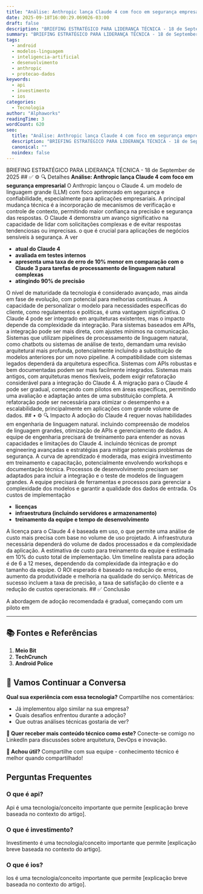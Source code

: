 ```yaml
---
title: "Análise: Anthropic lança Claude 4 com foco em segurança empresarial"
date: 2025-09-18T16:00:29.069026-03:00
draft: false
description: "BRIEFING ESTRATÉGICO PARA LIDERANÇA TÉCNICA - 18 de September de 2025  ✅ ⚙️ 🔍 Detalhes **Análise: Anthropic lança Claude 4 com foco em segurança empresarial*..."
summary: "BRIEFING ESTRATÉGICO PARA LIDERANÇA TÉCNICA - 18 de September de 2025  ✅ ⚙️ 🔍 Detalhes **Análise: Anthropic lança Claude 4 com foco em segurança empresarial*..."
tags:
  - android
  - modelos-linguagem
  - inteligencia-artificial
  - desenvolvimento
  - anthropic
  - protecao-dados
keywords:
  - api
  - investimento
  - ios
categories:
  - Tecnologia
author: "Alphaworks"
readingTime: 3
wordCount: 620
seo:
  title: "Análise: Anthropic lança Claude 4 com foco em segurança empresarial"
  description: "BRIEFING ESTRATÉGICO PARA LIDERANÇA TÉCNICA - 18 de September de 2025  ✅ ⚙️ 🔍 Detalhes **Análise: Anthropic lança Claude 4 com foco em segurança empresarial*..."
  canonical: ""
  noindex: false
---
```


BRIEFING ESTRATÉGICO PARA LIDERANÇA TÉCNICA - 18 de September de 2025 ## ✅ ⚙️ 🔍 Detalhes **Análise: Anthropic lança Claude 4 com foco em segurança empresarial** O Anthropic lançou o Claude 4. um modelo de linguagem grande (LLM) com foco aprimorado em segurança e confiabilidade, especialmente para aplicações empresariais. A principal mudança técnica é a incorporação de mecanismos de verificação e controle de contexto, permitindo maior confiança na precisão e segurança das respostas. O Claude 4 demonstra um avanço significativo na capacidade de lidar com solicitações complexas e de evitar respostas tendenciosas ou imprecisas. o que é crucial para aplicações de negócios sensíveis à segurança. A ver

- **atual do Claude 4**
- **avaliada em testes internos**
- **apresenta uma taxa de erro de 10% menor em comparação com o Claude 3 para tarefas de processamento de linguagem natural complexas**
- **atingindo 90% de precisão**

 O nível de maturidade da tecnologia é considerado avançado, mas ainda em fase de evolução, com potencial para melhorias contínuas. A capacidade de personalizar o modelo para necessidades específicas do cliente, como regulamentos e políticas, é uma vantagem significativa. O Claude 4 pode ser integrado em arquiteturas existentes, mas o impacto depende da complexidade da integração. Para sistemas baseados em APIs, a integração pode ser mais direta, com ajustes mínimos na comunicação. Sistemas que utilizam pipelines de processamento de linguagem natural, como chatbots ou sistemas de análise de texto, demandam uma revisão arquitetural mais profunda, potencialmente incluindo a substituição de modelos anteriores por um novo pipeline. A compatibilidade com sistemas legados dependerá da arquitetura específica. Sistemas com APIs robustas e bem documentadas podem ser mais facilmente integrados. Sistemas mais antigos, com arquiteturas menos flexíveis, podem exigir refatoração considerável para a integração do Claude 4. A migração para o Claude 4 pode ser gradual, começando com pilotos em áreas específicas, permitindo uma avaliação e adaptação antes de uma substituição completa. A refatoração pode ser necessária para otimizar o desempenho e a escalabilidade, principalmente em aplicações com grande volume de dados. ## • ⚙️ 🔍 Impacto A adoção do Claude 4 requer novas habilidades em engenharia de linguagem natural. incluindo compreensão de modelos de linguagem grandes, otimização de APIs e gerenciamento de dados. A equipe de engenharia precisará de treinamento para entender as novas capacidades e limitações do Claude 4. incluindo técnicas de prompt engineering avançadas e estratégias para mitigar potenciais problemas de segurança. A curva de aprendizado é moderada, mas exigirá investimento em treinamento e capacitação, potencialmente envolvendo workshops e documentação técnica. Processos de desenvolvimento precisam ser adaptados para incluir a integração e o teste de modelos de linguagem grandes. A equipe precisará de ferramentas e processos para gerenciar a complexidade dos modelos e garantir a qualidade dos dados de entrada. Os custos de implementação 

- **licenças**
- **infraestrutura (incluindo servidores e armazenamento)**
- **treinamento da equipe e tempo de desenvolvimento**

 A licença para o Claude 4 é baseada em uso, o que permite uma análise de custo mais precisa com base no volume de uso projetado. A infraestrutura necessária dependerá do volume de dados processados e da complexidade da aplicação. A estimativa de custo para treinamento da equipe é estimada em 10% do custo total de implementação. Um timeline realista para adoção é de 6 a 12 meses, dependendo da complexidade da integração e do tamanho da equipe. O ROI esperado é baseado na redução de erros, aumento da produtividade e melhoria na qualidade do serviço. Métricas de sucesso incluem a taxa de precisão, a taxa de satisfação do cliente e a redução de custos operacionais. ## ✅ Conclusão

A abordagem de adoção recomendada é gradual, começando com um piloto em

---

## 📚 Fontes e Referências

1. **Meio Bit**
2. **TechCrunch**
3. **Android Police**

## 💬 Vamos Continuar a Conversa

**Qual sua experiência com essa tecnologia?** Compartilhe nos comentários:
- Já implementou algo similar na sua empresa?
- Quais desafios enfrentou durante a adoção?
- Que outras análises técnicas gostaria de ver?

**📧 Quer receber mais conteúdo técnico como este?** 
Conecte-se comigo no LinkedIn para discussões sobre arquitetura, DevOps e inovação.

**🔄 Achou útil?** Compartilhe com sua equipe - conhecimento técnico é melhor quando compartilhado!


## Perguntas Frequentes

### O que é api?

Api é uma tecnologia/conceito importante que permite [explicação breve baseada no contexto do artigo].

### O que é investimento?

Investimento é uma tecnologia/conceito importante que permite [explicação breve baseada no contexto do artigo].

### O que é ios?

Ios é uma tecnologia/conceito importante que permite [explicação breve baseada no contexto do artigo].

